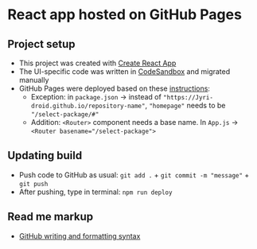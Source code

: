 # React app hosted on GitHub Pages

## Project setup
* This project was created with [Create React App](https://github.com/facebook/create-react-app)
* The UI-specific code was written in [CodeSandbox](https://codesandbox.io/s/select-package-test-forked-liyr9k) and migrated manually
* GitHub Pages were deployed based on these [instructions](https://github.com/gitname/react-gh-pages):
   * Exception: in `package.json` -> instead of `"https://Jyri-droid.github.io/repository-name"`, `"homepage"` needs to be `"/select-package/#"`
   * Addition: `<Router>` component needs a base name. In `App.js` -> `<Router basename="/select-package">`

## Updating build
* Push code to GitHub as usual: `git add .` + `git commit -m "message"` + `git push`
* After pushing, type in terminal: `npm run deploy`

## Read me markup
* [GitHub writing and formatting syntax](https://docs.github.com/en/get-started/writing-on-github/getting-started-with-writing-and-formatting-on-github/basic-writing-and-formatting-syntax)
